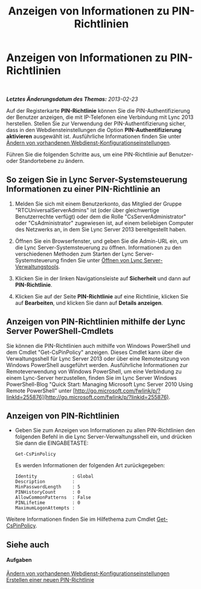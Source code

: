 ﻿---
title: Anzeigen von Informationen zu PIN-Richtlinien
TOCTitle: Anzeigen von Informationen zu PIN-Richtlinien
ms:assetid: 1d48b060-d77f-44ee-b70f-3ce128aedac4
ms:mtpsurl: https://technet.microsoft.com/de-de/library/JJ687985(v=OCS.15)
ms:contentKeyID: 49890649
ms.date: 05/19/2016
mtps_version: v=OCS.15
ms.translationtype: HT
---

# Anzeigen von Informationen zu PIN-Richtlinien

 

_**Letztes Änderungsdatum des Themas:** 2013-02-23_

Auf der Registerkarte **PIN-Richtlinie** können Sie die PIN-Authentifizierung der Benutzer anzeigen, die mit IP-Telefonen eine Verbindung mit Lync 2013 herstellen. Stellen Sie zur Verwendung der PIN-Authentifizierung sicher, dass in den Webdiensteinstellungen die Option **PIN-Authentifizierung aktivieren** ausgewählt ist. Ausführliche Informationen finden Sie unter [Ändern von vorhandenen Webdienst-Konfigurationseinstellungen](lync-server-2013-modify-existing-web-service-configuration-settings.md).

Führen Sie die folgenden Schritte aus, um eine PIN-Richtlinie auf Benutzer- oder Standortebene zu ändern.

## So zeigen Sie in Lync Server-Systemsteuerung Informationen zu einer PIN-Richtlinie an

1.  Melden Sie sich mit einem Benutzerkonto, das Mitglied der Gruppe "RTCUniversalServerAdmins" ist (oder über gleichwertige Benutzerrechte verfügt) oder dem die Rolle "CsServerAdministrator" oder "CsAdministrator" zugewiesen ist, auf einem beliebigen Computer des Netzwerks an, in dem Sie Lync Server 2013 bereitgestellt haben.

2.  Öffnen Sie ein Browserfenster, und geben Sie die Admin-URL ein, um die Lync Server-Systemsteuerung zu öffnen. Informationen zu den verschiedenen Methoden zum Starten der Lync Server-Systemsteuerung finden Sie unter [Öffnen von Lync Server-Verwaltungstools](lync-server-2013-open-lync-server-administrative-tools.md).

3.  Klicken Sie in der linken Navigationsleiste auf **Sicherheit** und dann auf **PIN-Richtlinie**.

4.  Klicken Sie auf der Seite **PIN-Richtlinie** auf eine Richtlinie, klicken Sie auf **Bearbeiten**, und klicken Sie dann auf **Details anzeigen**.

## Anzeigen von PIN-Richtlinien mithilfe der Lync Server PowerShell-Cmdlets

Sie können die PIN-Richtlinien auch mithilfe von Windows PowerShell und dem Cmdlet "Get-CsPinPolicy" anzeigen. Dieses Cmdlet kann über die Verwaltungsshell für Lync Server 2013 oder über eine Remotesitzung von Windows PowerShell ausgeführt werden. Ausführliche Informationen zur Remoteverwendung von Windows PowerShell, um eine Verbindung zu einem Lync-Server herzustellen, finden Sie im Lync Server Windows PowerShell-Blog "Quick Start: Managing Microsoft Lync Server 2010 Using Remote PowerShell" unter [http://go.microsoft.com/fwlink/p/?linkId=255876](http://go.microsoft.com/fwlink/p/?linkid=255876).

## Anzeigen von PIN-Richtlinien

  - Geben Sie zum Anzeigen von Informationen zu allen PIN-Richtlinien den folgenden Befehl in die Lync Server-Verwaltungsshell ein, und drücken Sie dann die EINGABETASTE:
    
        Get-CsPinPolicy
    
    Es werden Informationen der folgenden Art zurückgegeben:
    
        Identity             : Global
        Description          :
        MinPasswordLength    : 5
        PINHistoryCount      : 0
        AllowCommonPatterns  : False
        PINLifetime          : 0
        MaximumLogonAttempts :

Weitere Informationen finden Sie im Hilfethema zum Cmdlet [Get-CsPinPolicy](https://docs.microsoft.com/en-us/powershell/module/skype/Get-CsPinPolicy).

## Siehe auch

#### Aufgaben

[Ändern von vorhandenen Webdienst-Konfigurationseinstellungen](lync-server-2013-modify-existing-web-service-configuration-settings.md)  
[Erstellen einer neuen PIN-Richtlinie](lync-server-2013-create-a-new-pin-policy.md)

